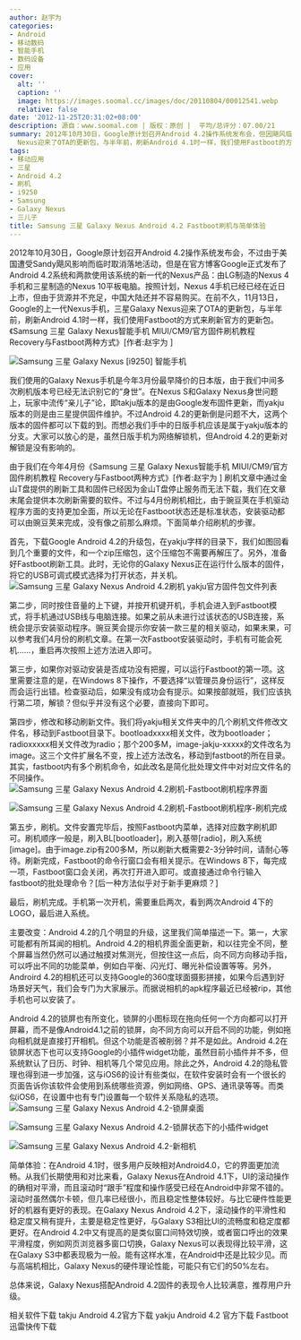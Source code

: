 ```yaml
---
author: 赵宇为
categories:
- Android
- 移动数码
- 智能手机
- 数码设备
- 应用
cover:
  alt: ''
  caption: ''
  image: https://images.soomal.cc/images/doc/20110804/00012541.webp
  relative: false
date: '2012-11-25T20:31:02+08:00'
description: 源自：www.soomal.com | 版权：原创 |  平均/总评分：07.00/21
summary: 2012年10月30日，Google原计划召开Android 4.2操作系统发布会，但因飓风临时取消落地活动。11月13日，Google的上一代Nexus手机，三星Galaxy
  Nexus迎来了OTA的更新包，与半年前，刷新Android 4.1时一样，我们使用Fastboot的方式来刷新官方的更新包。
tags:
- 移动应用
- 三星
- Android 4.2
- 刷机
- i9250
- Samsung
- Galaxy Nexus
- 三儿子
title: Samsung 三星 Galaxy Nexus Android 4.2 Fastboot刷机与简单体验
---
```


2012年10月30日，Google原计划召开Android 4.2操作系统发布会，不过由于美国遭受Sandy飓风影响而临时取消落地活动，但是在官方博客Google正式发布了Android 4.2系统和两款使用该系统的新一代的Nexus产品：由LG制造的Nexus 4手机和三星制造的Nexus 10平板电脑。按照计划，Nexus 4手机已经已经在近日上市，但由于货源并不充足，中国大陆还并不容易购买。在前不久，11月13日，Google的上一代Nexus手机，三星Galaxy Nexus迎来了OTA的更新包，与半年前，刷新Android 4.1时一样，我们使用Fastboot的方式来刷新官方的更新包。《Samsung 三星 Galaxy Nexus智能手机 MIUI/CM9/官方固件刷机教程 Recovery与Fastboot两种方式》[作者:赵宇为 ]

![Samsung 三星 Galaxy Nexus [i9250] 智能手机](https://images.soomal.cc/images/doc/20120322/00018006.webp)




我们使用的Galaxy Nexus手机是今年3月份最早降价的日本版，由于我们中间多次刷机版本号已经无法识别它的“身世”。在Nexus S和Galaxy Nexus身世问题上，玩家中流传“亲儿子”论，即takju版本的是由Google发布固件更新，而yakju版本的则是由三星提供固件维护。不过Android 4.2的更新倒是问题不大，这两个版本的固件都可以下载的到。而想必我们手中的日版手机应该是属于yakju版本的分支。大家可以放心的是，虽然日版手机为网络解锁机，但Android 4.2的更新对解锁是没有影响的。

由于我们在今年4月份《Samsung 三星 Galaxy Nexus智能手机 MIUI/CM9/官方固件刷机教程 Recovery与Fastboot两种方式》[作者:赵宇为 ]
刷机文章中通过金山T盘提供的刷新工具和固件已经因为金山T盘停止服务而无法下载，我们在文章末尾会提供本次刷新需要的软件。不过与4月份刷机相比，由于豌豆荚在手机驱动程序方面的支持更加全面，所以无论在Fastboot状态还是标准状态，安装驱动都可以由豌豆荚来完成，没有像之前那么麻烦。下面简单介绍刷机的步骤。

首先，下载Google Android 4.2的升级包，在yakju字样的目录下，我们如图回看到几个重要的文件，和一个zip压缩包，这个压缩包不需要再解压了。另外，准备好Fastboot刷新工具。此时，无论你的Galaxy Nexus正在运行什么版本的固件，将它的USB可调式模式选择为打开状态，并关机。
![Samsung 三星 Galaxy Nexus Android 4.2刷机 yakju官方固件包文件列表](https://images.soomal.cc/images/doc/20121125/00024910.webp)




第二步，同时按住音量的上下键，并按开机键开机，手机会进入到Fastboot模式，将手机通过USB线与电脑连接。如果之前从未进行过该状态的USB连接，系统会提示安装驱动程序。豌豆荚会提示你安装一款三星的相关驱动，如果未果，可以参考我们4月份的刷机文章。在第一次Fastboot安装驱动时，手机有可能会死机……，重启再次按照上述方法进入即可。

第三步，如果你对驱动安装是否成功没有把握，可以运行Fastboot的第一项。这里需要注意的是，在Windows 8下操作，不要选择“以管理员身份运行”，这样反而会运行出错。检查驱动后，如果没有成功会有提示。如果按部就班，我们应该执行第二项，解锁？但似乎并没有这个必要，直接向下即可。

第四步，修改和移动刷新文件。我们将yakju相关文件夹中的几个刷机文件修改文件名，移动到Fastboot目录下。bootloadxxxx相关文件，改为bootloader；radioxxxxx相关文件改为radio；那个200多M，image-jakju-xxxxx的文件改名为image。这三个文件扩展名不变，按上述方法改名，移动到fastboot的所在目录。其实，fastboot内有多个刷机命令，如此改名是简化批处理文件中对对应文件名的不同操作。
![Samsung 三星 Galaxy Nexus Android 4.2刷机-Fastboot刷机程序界面](https://images.soomal.cc/images/doc/20121125/00024911.webp)




![Samsung 三星 Galaxy Nexus Android 4.2刷机-Fastboot刷机程序-刷机完成](https://images.soomal.cc/images/doc/20121125/00024912.webp)




第五步，刷机。文件安置完毕后，按照Fastboot内菜单，选择对应数字刷机即可。刷机顺序一般是，刷入BL[bootloader]，刷入基带[radio]，刷入系统[image]。由于image.zip有200多M，所以刷新大概需要2-3分钟时间，请耐心等待。刷新完成，Fastboot的命令行窗口会有相关提示。在Windows 8下，每完成一项，Fastboot窗口会关闭，再次打开进入即可。或直接通过命令行输入fastboot的批处理命令？[后一种方法似乎对于新手更麻烦？]

最后，刷机完成。手机第一次开机，需要重启两次，看到两次Android 4下的LOGO，最后进入系统。

主要改变：Android 4.2的几个明显的升级，这里我们简单描述一下。第一，大家可能都有所耳闻的相机。Android 4.2的相机界面全面更新，和以往完全不同，整个屏幕当然仍然可以通过触摸对焦测光，但按住这一点后，向不同方向移动手指，可以呼出不同的功能菜单，例如白平衡、闪光灯、曝光补偿设置等等。另外，Androird 4.2的相机还可以支持Google的360度球面摄影拼接，如果今后遇到好场景好天气，我们会专门为大家展示。而据说相机的apk程序最近已经被rip，其他手机也可以安装了。

Android 4.2的锁屏也有所变化，锁屏的小图标现在拖向任何一个方向都可以打开屏幕，而不是像Android4.1之前的锁屏，向不同方向可以开启不同的功能，例如拖向相机就是直接打开相机。但这个功能是否被削弱？并不是如此。Android 4.2在锁屏状态下也可以支持Google的小插件widget功能，虽然目前小插件并不多，但系统默认了日历、时钟、相机等几个常见应用。除此之外，Android 4.2的隐私管理也得到进一步加强，这与iOS6的设计有些类似，在软件安装时会有一个很长的页面告诉你该软件会使用到系统哪些资源，例如网络、GPS、通讯录等等。而类似iOS6，在设置中也有专门设置每一个软件关系隐私的选项。
![Samsung 三星 Galaxy Nexus Android 4.2-锁屏桌面](https://images.soomal.cc/images/doc/20121125/00024914.webp)




![Samsung 三星 Galaxy Nexus Android 4.2-锁屏状态下的小插件widget](https://images.soomal.cc/images/doc/20121125/00024915.webp)




![Samsung 三星 Galaxy Nexus Android 4.2-新相机](https://images.soomal.cc/images/doc/20121125/00024916.webp)




简单体验：在Android 4.1时，很多用户反映相对Android4.0，它的界面更加流畅。从我们长期使用和对比来看，Galaxy Nexus在Android 4.1下，UI的滚动操作的确相对平滑，而且滚动时“跟手”程度和操作感受已经在Android中非常不错的。滚动时虽然偶尔卡顿，但几率已经很小，而且稳定性整体较好。与比它硬件性能更好的机器有更好的表现。在Galaxy Nexus Android 4.2下，滚动操作的平滑性和稳定度又稍有提升，主要是稳定性更好，与Galaxy S3相比UI的流畅度和稳定度都更好。在Android 4.2中又有提高的是类似窗口间特效切换，或者窗口呼出的效果平滑程度，例如网页浏览器多窗口切换，Galaxy Nexus可以表现得比较平滑，这在Galaxy S3中都表现极为一般。能有这样水准，在Android中还是比较少见。而与高端机相比，Galaxy Nexus的硬件理论性能，可能只有它们的50%左右。

总体来说，Galaxy Nexus搭配Android 4.2固件的表现令人比较满意，推荐用户升级。


相关软件下载
takju Android 4.2官方下载
yakju Android 4.2 官方下载
Fastboot 迅雷快传下载